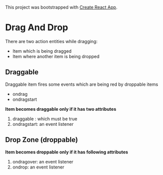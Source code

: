 This project was bootstrapped with [Create React App](https://github.com/facebook/create-react-app).

# Drag And Drop

There are two action entities while dragging:
- Item which is being dragged
- Item where another item is being dropped

## Draggable

Draggable item fires some events which are being red by droppable items

- ondrag
- ondragstart

**Item becomes draggable only if it has two attributes**
1. draggable : which must be true
2. ondragstart: an event listener

## Drop Zone (droppable)

**Item becomes droppable only if it has following attributes**
1. ondragover: an event listener
2. ondrop: an event listener
